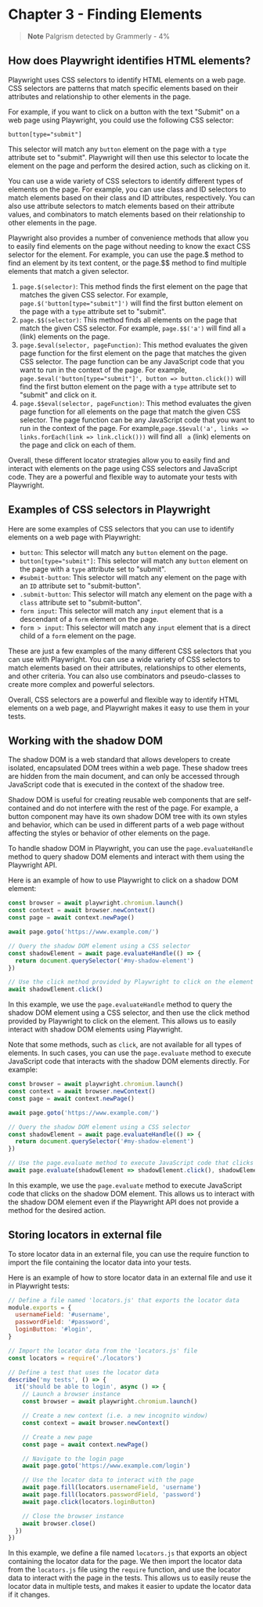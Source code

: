 # Chapter 3 - Finding Elements

> **Note** 
> Palgrism detected by Grammerly - 4%

## How does Playwright identifies HTML elements?

Playwright uses CSS selectors to identify HTML elements on a web page. CSS selectors are patterns that match specific elements based on their attributes and relationship to other elements in the page.

For example, if you want to click on a button with the text "Submit" on a web page using Playwright, you could use the following CSS selector:

```
button[type="submit"]
```

This selector will match any `button` element on the page with a `type` attribute set to "submit". Playwright will then use this selector to locate the element on the page and perform the desired action, such as clicking on it.

You can use a wide variety of CSS selectors to identify different types of elements on the page. For example, you can use class and ID selectors to match elements based on their class and ID attributes, respectively. You can also use attribute selectors to match elements based on their attribute values, and combinators to match elements based on their relationship to other elements in the page.

Playwright also provides a number of convenience methods that allow you to easily find elements on the page without needing to know the exact CSS selector for the element. For example, you can use the page.$ method to find an element by its text content, or the page.$$ method to find multiple elements that match a given selector.

1. `page.$(selector)`: This method finds the first element on the page that matches the given CSS selector. For example, `page.$('button[type="submit"]')` will find the first button element on the page with a `type` attribute set to "submit".
2. `page.$$(selector)`: This method finds all elements on the page that match the given CSS selector. For example, `page.$$('a')` will find all `a `(link) elements on the page.
3. `page.$eval(selector, pageFunction)`: This method evaluates the given page function for the first element on the page that matches the given CSS selector. The page function can be any JavaScript code that you want to run in the context of the page. For example, `page.$eval('button[type="submit"]', button => button.click())` will find the first button element on the page with a `type` attribute set to "submit" and click on it.
4. `page.$$eval(selector, pageFunction)`: This method evaluates the given page function for all elements on the page that match the given CSS selector. The page function can be any JavaScript code that you want to run in the context of the page. For example,`page.$$eval('a', links => links.forEach(link => link.click()))` will find all ` a` (link) elements on the page and click on each of them.

Overall, these different locator strategies allow you to easily find and interact with elements on the page using CSS selectors and JavaScript code. They are a powerful and flexible way to automate your tests with Playwright.

## Examples of CSS selectors in Playwright

Here are some examples of CSS selectors that you can use to identify elements on a web page with Playwright:

- `button`: This selector will match any `button` element on the page.
- `button[type="submit"]`: This selector will match any `button` element on the page with a `type` attribute set to "submit".
- `#submit-button`: This selector will match any element on the page with an `ID` attribute set to "submit-button".
- `.submit-button`: This selector will match any element on the page with a `class` attribute set to "submit-button".
- `form input`: This selector will match any `input` element that is a descendant of a `form` element on the page.
- `form > input`: This selector will match any `input` element that is a direct child of a `form` element on the page.

These are just a few examples of the many different CSS selectors that you can use with Playwright. You can use a wide variety of CSS selectors to match elements based on their attributes, relationships to other elements, and other criteria. You can also use combinators and pseudo-classes to create more complex and powerful selectors.

Overall, CSS selectors are a powerful and flexible way to identify HTML elements on a web page, and Playwright makes it easy to use them in your tests.

## Working with the shadow DOM

The shadow DOM is a web standard that allows developers to create isolated, encapsulated DOM trees within a web page. These shadow trees are hidden from the main document, and can only be accessed through JavaScript code that is executed in the context of the shadow tree.

Shadow DOM is useful for creating reusable web components that are self-contained and do not interfere with the rest of the page. For example, a button component may have its own shadow DOM tree with its own styles and behavior, which can be used in different parts of a web page without affecting the styles or behavior of other elements on the page.

To handle shadow DOM in Playwright, you can use the `page.evaluateHandle` method to query shadow DOM elements and interact with them using the Playwright API.

Here is an example of how to use Playwright to click on a shadow DOM element:

```javascript
const browser = await playwright.chromium.launch()
const context = await browser.newContext()
const page = await context.newPage()

await page.goto('https://www.example.com/')

// Query the shadow DOM element using a CSS selector
const shadowElement = await page.evaluateHandle(() => {
  return document.querySelector('#my-shadow-element')
})

// Use the click method provided by Playwright to click on the element
await shadowElement.click()
```

In this example, we use the `page.evaluateHandle` method to query the shadow DOM element using a CSS selector, and then use the click method provided by Playwright to click on the element. This allows us to easily interact with shadow DOM elements using Playwright.

Note that some methods, such as `click`, are not available for all types of elements. In such cases, you can use the `page.evaluate` method to execute JavaScript code that interacts with the shadow DOM elements directly. For example:

```javascript
const browser = await playwright.chromium.launch()
const context = await browser.newContext()
const page = await context.newPage()

await page.goto('https://www.example.com/')

// Query the shadow DOM element using a CSS selector
const shadowElement = await page.evaluateHandle(() => {
  return document.querySelector('#my-shadow-element')
})

// Use the page.evaluate method to execute JavaScript code that clicks on the element
await page.evaluate(shadowElement => shadowElement.click(), shadowElement)
```

In this example, we use the `page.evaluate` method to execute JavaScript code that clicks on the shadow DOM element. This allows us to interact with the shadow DOM element even if the Playwright API does not provide a method for the desired action.

## Storing locators in external file

To store locator data in an external file, you can use the require function to import the file containing the locator data into your tests.

Here is an example of how to store locator data in an external file and use it in Playwright tests:

```javascript
// Define a file named 'locators.js' that exports the locator data
module.exports = {
  usernameField: '#username',
  passwordField: '#password',
  loginButton: '#login',
}

// Import the locator data from the 'locators.js' file
const locators = require('./locators')

// Define a test that uses the locator data
describe('my tests', () => {
  it('should be able to login', async () => {
    // Launch a browser instance
    const browser = await playwright.chromium.launch()

    // Create a new context (i.e. a new incognito window)
    const context = await browser.newContext()

    // Create a new page
    const page = await context.newPage()

    // Navigate to the login page
    await page.goto('https://www.example.com/login')

    // Use the locator data to interact with the page
    await page.fill(locators.usernameField, 'username')
    await page.fill(locators.passwordField, 'password')
    await page.click(locators.loginButton)

    // Close the browser instance
    await browser.close()
  })
})
```
In this example, we define a file named `locators.js` that exports an object containing the locator data for the page. We then import the locator data from the `locators.js` file using the `require` function, and use the locator data to interact with the page in the tests. This allows us to easily reuse the locator data in multiple tests, and makes it easier to update the locator data if it changes.
